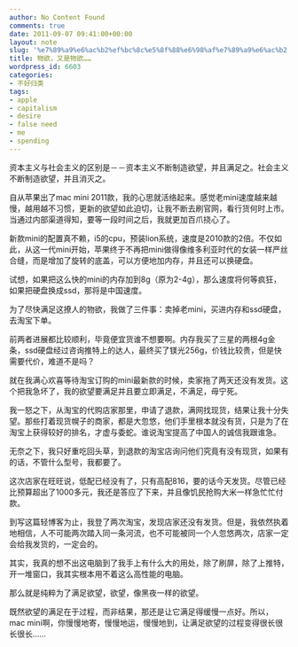```yaml
---
author: No Content Found
comments: true
date: 2011-09-07 09:41:00+00:00
layout: note
slug: '%e7%89%a9%e6%ac%b2%ef%bc%8c%e5%8f%88%e6%98%af%e7%89%a9%e6%ac%b2'
title: 物欲，又是物欲……
wordpress_id: 6603
categories:
- 不好归类
tags:
- apple
- capitalism
- desire
- false need
- me
- spending
---
```


资本主义与社会主义的区别是－－资本主义不断制造欲望，并且满足之。社会主义不断制造欲望，并且消灭之。





自从苹果出了mac mini 2011款，我的心思就活络起来。感觉老mini速度越来越慢，越用越不习惯，更新的欲望如此迫切，让我不断去刷官网，看行货何时上市。当通过内部渠道得知，要等一段时间之后，我就更加百爪挠心了。





新款mini的配置真不赖，i5的cpu，预装lion系统，速度是2010款的2倍。不仅如此，从这一代mini开始，苹果终于不再把mini做得像维多利亚时代的女装一样严丝合缝，而是增加了旋转的底盖，可以方便地加内存，并且还可以换硬盘。





试想，如果把这么快的mini的内存加到8g（原为2-4g），那么速度将何等疯狂，如果把硬盘换成ssd，那将是中国速度。





为了尽快满足这撩人的物欲，我做了三件事：卖掉老mini，买进内存和ssd硬盘，去淘宝下单。





前两者进展都比较顺利，毕竟便宜货谁不想要啊。内存我买了三星的两根4g金条，ssd硬盘经过咨询推特上的达人，最终买了镁光256g，价钱比较贵，但是快需要代价，难道不是吗？





就在我满心欢喜等待淘宝订购的mini最新款的时候，卖家拖了两天还没有发货。这个把我急坏了，我的欲望要满足并且要立即满足，不满足，毋宁死。





我一怒之下，从淘宝的代购店家那里，申请了退款，满网找现货，结果让我十分失望。那些打着现货幌子的商家，都是大忽悠，他们手里根本就没有货，只是为了在淘宝上获得较好的排名，才虚与委蛇。谁说淘宝提高了中国人的诚信我跟谁急。





无奈之下，我只好重吃回头草，到退款的淘宝店询问他们究竟有没有现货，如果有的话，不管什么型号，我都要了。





这次店家在旺旺说，低配已经没有了，只有高配816，要的话今天发货。尽管已经比预算超出了1000多元，我还是答应了下来，并且像饥民抢购大米一样急忙忙付款。





到写这篇轻博客为止，我登了两次淘宝，发现店家还没有发货。但是，我依然执着地相信，人不可能两次踏入同一条河流，也不可能被同一个人忽悠两次，店家一定会给我发货的，一定会的。





其实，我真的想不出这电脑到了我手上有什么大的用处，除了刷屏，除了上推特，开一堆窗口，我其实根本用不着这么高性能的电脑。





那么就是纯粹为了满足欲望，欲望，像黑夜一样的欲望。





既然欲望的满足在于过程，而非结果，那还是让它满足得缓慢一点好。所以，mac mini啊，你慢慢地寄，慢慢地运，慢慢地到，让满足欲望的过程变得很长很长很长……
